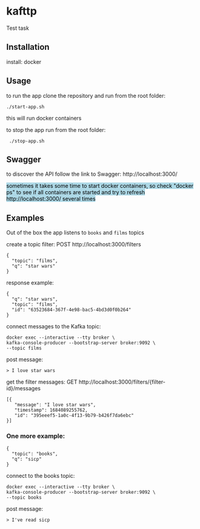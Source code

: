 # kafttp

Test task

## Installation

install: docker

## Usage

to run the app clone the repository and run from the root folder:

    ./start-app.sh

this will run docker containers

to stop the app run from the root folder:

     ./stop-app.sh

## Swagger
to discover the API follow the link to Swagger: http://localhost:3000/

<mark style="background-color: lightblue"> sometimes it takes some time to start docker containers, so check "docker ps" to see if all containers are started and try to refresh http://localhost:3000/ several times </mark>

## Examples

Out of the box the app listens to `books` and `films` topics

create a topic filter: POST http://localhost:3000/filters

    {
      "topic": "films",
      "q": "star wars"
    }

response example:

    {
      "q": "star wars",
      "topic": "films",
      "id": "63523684-367f-4e98-bac5-4bd3d0f0b264"
    }

connect messages to the Kafka topic:

    docker exec --interactive --tty broker \
    kafka-console-producer --bootstrap-server broker:9092 \
    --topic films

post message:

    > I love star wars

get the filter messages: GET http://localhost:3000/filters/{filter-id}/messages

    [{
       "message": "I love star wars",
       "timestamp": 1684089255762,
       "id": "395eeef5-1a0c-4f13-9b79-b426f7da6ebc"
    }]


### One more example:

    {
      "topic": "books",
      "q": "sicp"
    }

connect to the books topic:

    docker exec --interactive --tty broker \
    kafka-console-producer --bootstrap-server broker:9092 \
    --topic books

post message:

    > I've read sicp